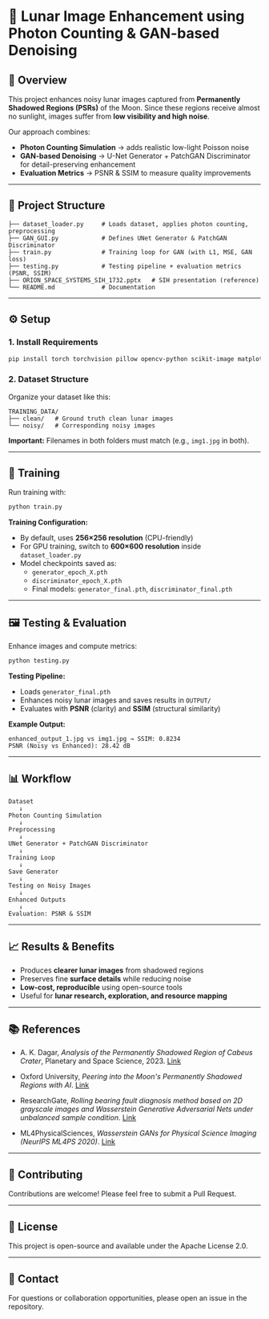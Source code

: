 # 🌙 Lunar Image Enhancement using Photon Counting & GAN-based Denoising

## 📌 Overview

This project enhances noisy lunar images captured from **Permanently Shadowed Regions (PSRs)** of the Moon. Since these regions receive almost no sunlight, images suffer from **low visibility and high noise**.

Our approach combines:
- **Photon Counting Simulation** → adds realistic low-light Poisson noise
- **GAN-based Denoising** → U-Net Generator + PatchGAN Discriminator for detail-preserving enhancement
- **Evaluation Metrics** → PSNR & SSIM to measure quality improvements

---

## 📂 Project Structure

```
├── dataset_loader.py     # Loads dataset, applies photon counting, preprocessing
├── GAN_GUI.py            # Defines UNet Generator & PatchGAN Discriminator
├── train.py              # Training loop for GAN (with L1, MSE, GAN loss)
├── testing.py            # Testing pipeline + evaluation metrics (PSNR, SSIM)
├── ORION_SPACE_SYSTEMS_SIH_1732.pptx   # SIH presentation (reference)
└── README.md             # Documentation
```

---

## ⚙️ Setup

### 1. Install Requirements

```bash
pip install torch torchvision pillow opencv-python scikit-image matplotlib numpy
```

### 2. Dataset Structure

Organize your dataset like this:

```
TRAINING_DATA/
├── clean/   # Ground truth clean lunar images
└── noisy/   # Corresponding noisy images
```

**Important:** Filenames in both folders must match (e.g., `img1.jpg` in both).

---

## 🧠 Training

Run training with:

```bash
python train.py
```

**Training Configuration:**
- By default, uses **256×256 resolution** (CPU-friendly)
- For GPU training, switch to **600×600 resolution** inside `dataset_loader.py`
- Model checkpoints saved as:
  - `generator_epoch_X.pth`
  - `discriminator_epoch_X.pth`
  - Final models: `generator_final.pth`, `discriminator_final.pth`

---

## 🖼️ Testing & Evaluation

Enhance images and compute metrics:

```bash
python testing.py
```

**Testing Pipeline:**
- Loads `generator_final.pth`
- Enhances noisy lunar images and saves results in `OUTPUT/`
- Evaluates with **PSNR** (clarity) and **SSIM** (structural similarity)

**Example Output:**

```
enhanced_output_1.jpg vs img1.jpg → SSIM: 0.8234
PSNR (Noisy vs Enhanced): 28.42 dB
```

---

## 📊 Workflow

```
Dataset
   ↓
Photon Counting Simulation
   ↓
Preprocessing
   ↓
UNet Generator + PatchGAN Discriminator
   ↓
Training Loop
   ↓
Save Generator
   ↓
Testing on Noisy Images
   ↓
Enhanced Outputs
   ↓
Evaluation: PSNR & SSIM
```

---

## 📈 Results & Benefits

- Produces **clearer lunar images** from shadowed regions
- Preserves fine **surface details** while reducing noise
- **Low-cost, reproducible** using open-source tools
- Useful for **lunar research, exploration, and resource mapping**

---

## 📚 References  

- A. K. Dagar, *Analysis of the Permanently Shadowed Region of Cabeus Crater*, Planetary and Space Science, 2023. [Link](https://www.sciencedirect.com/science/article/abs/pii/S0019103523003391)  

- Oxford University, *Peering into the Moon's Permanently Shadowed Regions with AI*. [Link](https://www.ox.ac.uk/news/features/peering-moons-permanently-shadowed-regions-ai#:~:text=The%20Moon's%20polar%20regions%20are,resolution%20for%20the%20first%20time)  

- ResearchGate, *Rolling bearing fault diagnosis method based on 2D grayscale images and Wasserstein Generative Adversarial Nets under unbalanced sample condition*. [Link](https://www.researchgate.net/publication/373270947_Rolling_bearing_fault_diagnosis_method_based_on_2D_grayscale_images_and_Wasserstein_Generative_Adversarial_Nets_under_unbalanced_sample_condition)  

- ML4PhysicalSciences, *Wasserstein GANs for Physical Science Imaging (NeurIPS ML4PS 2020)*. [Link](https://ml4physicalsciences.github.io/2020/files/NeurIPS_ML4PS_2020_43.pdf)  



---

## 🤝 Contributing

Contributions are welcome! Please feel free to submit a Pull Request.

---

## 📄 License

This project is open-source and available under the Apache License 2.0.

---

## 📧 Contact

For questions or collaboration opportunities, please open an issue in the repository.
